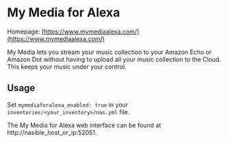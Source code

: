 # My Media for Alexa

Homepage: [https://www.mymediaalexa.com/](https://www.mymediaalexa.com/)

My Media lets you stream your music collection to your Amazon Echo or Amazon Dot without having to upload all your music collection to the Cloud. This keeps your music under your control.

## Usage

Set `mymediaforalexa_enabled: true` in your `inventories/<your_inventory>/nas.yml` file.

The My Media for Alexa web interface can be found at http://nasible_host_or_ip:52051.
